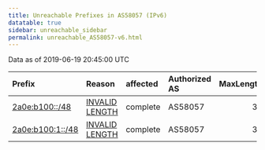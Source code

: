 ```yaml
---
title: Unreachable Prefixes in AS58057 (IPv6)
datatable: true
sidebar: unreachable_sidebar
permalink: unreachable_AS58057-v6.html
---
```


Data as of 2019-06-19 20:45:00 UTC


<div class="datatable-begin"></div>

| Prefix                                                     | Reason                                                                                                     | affected   | Authorized AS   |   MaxLength | Anchor                                         |   unreachable /48s |
|:-----------------------------------------------------------|:-----------------------------------------------------------------------------------------------------------|:-----------|:----------------|------------:|:-----------------------------------------------|-------------------:|
| [2a0e:b100::/48](https://stat.ripe.net/2a0e:b100::/48)     | [INVALID LENGTH](https://rpki-validator.ripe.net/announcement-preview?asn=AS58057&prefix=2a0e:b100::/48)   | complete   | AS58057         |          32 | [RIPE](unreachable_RIPE_NCC_RPKI_Root-v6.html) |                  1 |
| [2a0e:b100:1::/48](https://stat.ripe.net/2a0e:b100:1::/48) | [INVALID LENGTH](https://rpki-validator.ripe.net/announcement-preview?asn=AS58057&prefix=2a0e:b100:1::/48) | complete   | AS58057         |          32 | [RIPE](unreachable_RIPE_NCC_RPKI_Root-v6.html) |                  1 |

<div class="datatable-end"></div>